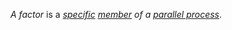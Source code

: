 *A factor* is a *[specific](https://github.com/gcassel/Modular-Organization-Terminology/blob/master/terms/specific.md) [member](https://github.com/gcassel/Modular-Organization-Terminology/blob/master/terms/member.md) of a [parallel process](https://github.com/gcassel/Modular-Organization-Terminology/blob/master/compound-terms/parallel-process.md)*.

